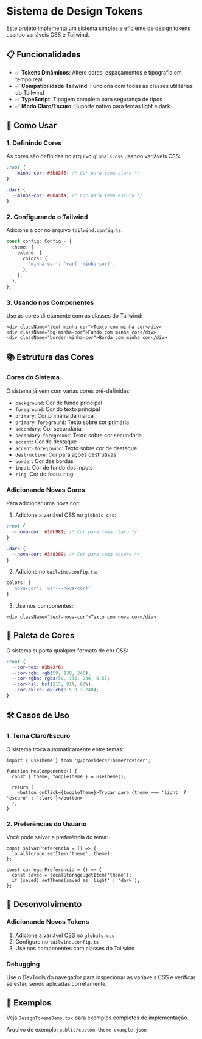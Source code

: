 # Sistema de Design Tokens

Este projeto implementa um sistema simples e eficiente de design tokens usando variáveis CSS e Tailwind.

## 📋 Funcionalidades

- ✅ **Tokens Dinâmicos**: Altere cores, espaçamentos e tipografia em tempo real
- ✅ **Compatibilidade Tailwind**: Funciona com todas as classes utilitárias do Tailwind
- ✅ **TypeScript**: Tipagem completa para segurança de tipos
- ✅ **Modo Claro/Escuro**: Suporte nativo para temas light e dark

## 🚀 Como Usar

### 1. Definindo Cores

As cores são definidas no arquivo `globals.css` usando variáveis CSS:

```css
:root {
  --minha-cor: #3b82f6; /* Cor para tema claro */
}

.dark {
  --minha-cor: #60a5fa; /* Cor para tema escuro */
}
```

### 2. Configurando o Tailwind

Adicione a cor no arquivo `tailwind.config.ts`:

```typescript
const config: Config = {
  theme: {
    extend: {
      colors: {
        'minha-cor': 'var(--minha-cor)',
      },
    },
  },
};
```

### 3. Usando nos Componentes

Use as cores diretamente com as classes do Tailwind:

```tsx
<div className="text-minha-cor">Texto com minha cor</div>
<div className="bg-minha-cor">Fundo com minha cor</div>
<div className="border-minha-cor">Borda com minha cor</div>
```

## 📚 Estrutura das Cores

### Cores do Sistema

O sistema já vem com várias cores pré-definidas:

- `background`: Cor de fundo principal
- `foreground`: Cor do texto principal
- `primary`: Cor primária da marca
- `primary-foreground`: Texto sobre cor primária
- `secondary`: Cor secundária
- `secondary-foreground`: Texto sobre cor secundária
- `accent`: Cor de destaque
- `accent-foreground`: Texto sobre cor de destaque
- `destructive`: Cor para ações destrutivas
- `border`: Cor das bordas
- `input`: Cor de fundo dos inputs
- `ring`: Cor do focus ring

### Adicionando Novas Cores

Para adicionar uma nova cor:

1. Adicione a variável CSS no `globals.css`:

```css
:root {
  --nova-cor: #10b981; /* Cor para tema claro */
}

.dark {
  --nova-cor: #34d399; /* Cor para tema escuro */
}
```

2. Adicione no `tailwind.config.ts`:

```typescript
colors: {
  'nova-cor': 'var(--nova-cor)'
}
```

3. Use nos componentes:

```tsx
<div className="text-nova-cor">Texto com nova cor</div>
```

## 🎨 Paleta de Cores

O sistema suporta qualquer formato de cor CSS:

```css
:root {
  --cor-hex: #3b82f6;
  --cor-rgb: rgb(59, 130, 246);
  --cor-rgba: rgba(59, 130, 246, 0.5);
  --cor-hsl: hsl(217, 91%, 60%);
  --cor-oklch: oklch(0.5 0.3 240);
}
```

## 🛠️ Casos de Uso

### 1. Tema Claro/Escuro

O sistema troca automaticamente entre temas:

```tsx
import { useTheme } from '@/providers/ThemeProvider';

function MeuComponente() {
  const { theme, toggleTheme } = useTheme();

  return (
    <button onClick={toggleTheme}>Trocar para {theme === 'light' ? 'escuro' : 'claro'}</button>
  );
}
```

### 2. Preferências do Usuário

Você pode salvar a preferência do tema:

```tsx
const salvarPreferencia = () => {
  localStorage.setItem('theme', theme);
};

const carregarPreferencia = () => {
  const saved = localStorage.getItem('theme');
  if (saved) setTheme(saved as 'light' | 'dark');
};
```

## 🔧 Desenvolvimento

### Adicionando Novos Tokens

1. Adicione a variável CSS no `globals.css`
2. Configure no `tailwind.config.ts`
3. Use nos componentes com classes do Tailwind

### Debugging

Use o DevTools do navegador para inspecionar as variáveis CSS e verificar se estão sendo aplicadas corretamente.

## 📖 Exemplos

Veja `DesignTokensDemo.tsx` para exemplos completos de implementação.

Arquivo de exemplo: `public/custom-theme-example.json`
